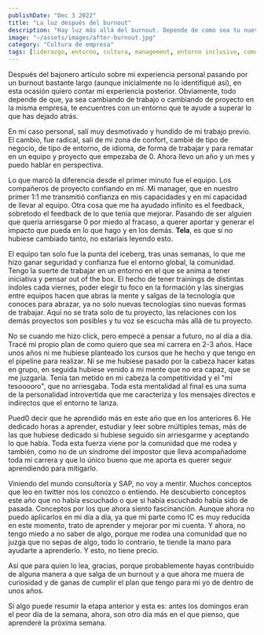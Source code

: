 ```yaml
---
publishDate: "Dec 3 2022"
title: "La luz después del burnout"
description: "Hay luz más allá del burnout. Depende de como sea tu nuevo entorno. Aquí mi experiencia."
image: "~/assets/images/after-burnout.jpg"
category: "Cultura de empresa"
tags: [liderazgo, entorno, cultura, management, entorno inclusivo, comunidad]
---
```



Después del bajonero artículo sobre mi experiencia personal pasando por un burnout bastante largo (aunque inicialmente no lo identifiqué así), en esta ocasión quiero contar mi experiencia posterior. Obviamente, todo depende de que, ya sea cambiando de trabajo o cambiando de proyecto en la misma empresa, te encuentres con un entorno que te ayude a superar lo que has dejado atrás.

En mi caso personal, salí muy desmotivado y hundido de mi trabajo previo. El cambio, fue radical, salí de mi zona de confort, cambié de tipo de negocio, de tipo de entorno, de idioma, de forma de trabajar y para rematar en un equipo y proyecto que empezaba de 0. Ahora llevo un año y un mes y puedo hablar en perspectiva.

Lo que marcó la diferencia desde el primer minuto fue el equipo. Los compañeros de proyecto confiando en mí. Mi manager, que en nuestro primer 1:1 me transmitió confianza en mis capacidades y en mi capacidad de llevar al equipo. Otra cosa que me ha ayudado infinito es el feedback, sobretodo el feedback de lo que tenía que mejorar. Pasando de ser alguien que quería arriesgarse 0 por miedo al fracaso, a querer aportar y generar el impacto que pueda en lo que hago y en los demás. **Tela**, es que si no hubiese cambiado tanto, no estaríais leyendo esto.

El equipo tan solo fue la punta del iceberg, tras unas semanas, lo que me hizo ganar seguridad y confianza fue el entorno global, la comunidad. Tengo la suerte de trabajar en un entorno en el que se anima a tener iniciativa y pensar out of the box. El hecho de tener trainings de distintas índoles cada viernes, poder elegir tu foco en la formación y las sinergias entre equipos hacen que abras la mente y salgas de la tecnología que conoces para abrazar, ya no solo nuevas tecnologías sino nuevas formas de trabajar. Aquí no se trata solo de tu proyecto, las relaciones con los demás proyectos son posibles y tu voz se escucha más allá de tu proyecto.

No se cuando me hizo click, pero empecé a pensar a futuro, no al día a día. Tracé mi propio plan de como quiero que sea mi carrera en 2-3 años. Hace unos años ni me hubiese planteado los cursos que he hecho y que tengo en el pipeline para realizar. Ni se me hubiese pasado por la cabeza hacer katas en grupo, en seguida hubiese venido a mi mente que no era capaz, que se me juzgaría. Tenía tan metido en mi cabeza la competitividad y el "mi tesooooro", que no arriesgaba. Toda esta mentalidad al final es una suma de la personalidad introvertida que me caracteriza y los mensajes directos e indirectos que el entorno te lanza.

Pued0 decir que he aprendido más en este año que en los anteriores 6. He dedicado horas a aprender, estudiar y leer sobre múltiples temas, más de las que hubiese dedicado si hubiese seguido sin arriesgarme y aceptando lo que había. Toda esta fuerza viene por la comunidad que me rodea y también, como no de un síndrome del impostor que lleva acompañadome toda mi carrera y que lo único bueno que me aporta es querer seguir aprendiendo para mitigarlo.

Viniendo del mundo consultoría y SAP, no voy a mentir. Muchos conceptos que leo en twitter nos los conozco o entiendo. He descubierto conceptos este año que no había escuchado o que si había escuchado había sido de pasada. Conceptos por los que ahora siento fascinanción. Aunque ahora no puedo aplicarlos en mi día a día, ya que mi parte como IC es muy reducida en este momento, trato de aprender y mejorar por mi cuenta. Y ahora, no tengo miedo a no saber de algo, porque me rodea una comunidad que no juzga que no sepas de algo, todo lo contrario, te tiende la mano para ayudarte a aprenderlo. Y esto, no tiene precio.

Así que para quien lo lea, gracias, porque probablemente hayas contribuido de alguna manera a que salga de un burnout y a que ahora me muera de curiosidad y de ganas de cumplir el plan que tengo para mi yo de dentro de unos años.

Si algo puede resumir la etapa anterior y esta es: antes los domingos eran el peor día de la semana, ahora, son otro día más en el que pienso, que aprenderé la próxima semana.




